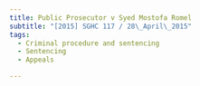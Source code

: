 ```yaml
---
title: Public Prosecutor v Syed Mostofa Romel 
subtitle: "[2015] SGHC 117 / 28\_April\_2015"
tags:
  - Criminal procedure and sentencing
  - Sentencing
  - Appeals

---
```


